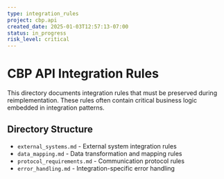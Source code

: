 ```yaml
---
type: integration_rules
project: cbp.api
created_date: 2025-01-03T12:57:13-07:00
status: in_progress
risk_level: critical
---
```


# CBP API Integration Rules

This directory documents integration rules that must be preserved during reimplementation. These rules often contain critical business logic embedded in integration patterns.

## Directory Structure
- `external_systems.md` - External system integration rules
- `data_mapping.md` - Data transformation and mapping rules
- `protocol_requirements.md` - Communication protocol rules
- `error_handling.md` - Integration-specific error handling
